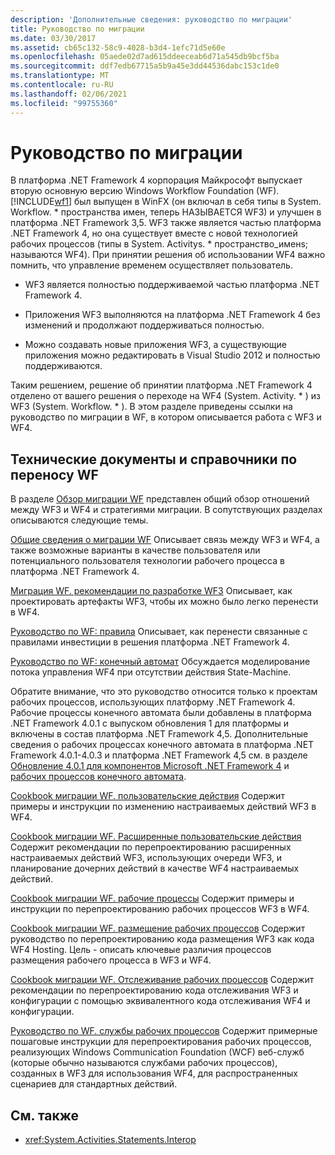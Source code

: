 ```yaml
---
description: 'Дополнительные сведения: руководство по миграции'
title: Руководство по миграции
ms.date: 03/30/2017
ms.assetid: cb65c132-58c9-4028-b3d4-1efc71d5e60e
ms.openlocfilehash: 05aede02d7ad615ddeeceab6d71a545db9bcf5ba
ms.sourcegitcommit: ddf7edb67715a5b9a45e3dd44536dabc153c1de0
ms.translationtype: MT
ms.contentlocale: ru-RU
ms.lasthandoff: 02/06/2021
ms.locfileid: "99755360"
---
```

# <a name="migration-guidance"></a>Руководство по миграции

В платформа .NET Framework 4 корпорация Майкрософт выпускает вторую основную версию Windows Workflow Foundation (WF). [!INCLUDE[wf1](../../../includes/wf1-md.md)] был выпущен в WinFX (он включал в себя типы в System. Workflow. \* пространства имен, теперь НАЗЫВАЕТСЯ WF3) и улучшен в платформа .NET Framework 3,5. WF3 также является частью платформа .NET Framework 4, но она существует вместе с новой технологией рабочих процессов (типы в System. Activitys. \* пространство_именs; называются WF4). При принятии решения об использовании WF4 важно помнить, что управление временем осуществляет пользователь.

- WF3 является полностью поддерживаемой частью платформа .NET Framework 4.

- Приложения WF3 выполняются на платформа .NET Framework 4 без изменений и продолжают поддерживаться полностью.

- Можно создавать новые приложения WF3, а существующие приложения можно редактировать в Visual Studio 2012 и полностью поддерживаются.

 Таким решением, решение об принятии платформа .NET Framework 4 отделено от вашего решения о переходе на WF4 (System. Activity. \* ) из WF3 (System. Workflow. \* ). В этом разделе приведены ссылки на руководство по миграции в WF, в котором описывается работа с WF3 и WF4.

## <a name="wf-migration-white-papers-and-cookbooks"></a>Технические документы и справочники по переносу WF

 В разделе [Обзор миграции WF](/previous-versions/appfabric/ff383417(v=azure.10)) представлен общий обзор отношений между WF3 и WF4 и стратегиями миграции. В сопутствующих разделах описываются следующие темы.

 [Общие сведения о миграции WF](/previous-versions/appfabric/ff383417(v=azure.10)) Описывает связь между WF3 и WF4, а также возможные варианты в качестве пользователя или потенциального пользователя технологии рабочего процесса в платформа .NET Framework 4.

 [Миграция WF. рекомендации по разработке WF3](/previous-versions/appfabric/ff383417(v=azure.10)) Описывает, как проектировать артефакты WF3, чтобы их можно было легко перенести в WF4.

 [Руководство по WF: правила](/previous-versions/appfabric/ff383417(v=azure.10)) Описывает, как перенести связанные с правилами инвестиции в решения платформа .NET Framework 4.

 [Руководство по WF: конечный автомат](/previous-versions/appfabric/ff383417(v=azure.10)) Обсуждается моделирование потока управления WF4 при отсутствии действия State-Machine.

 Обратите внимание, что это руководство относится только к проектам рабочих процессов, использующих платформу .NET Framework 4. Рабочие процессы конечного автомата были добавлены в платформа .NET Framework 4.0.1 с выпуском обновления 1 для платформы и включены в состав платформа .NET Framework 4,5. Дополнительные сведения о рабочих процессах конечного автомата в платформа .NET Framework 4.0.1-4.0.3 и платформа .NET Framework 4,5 см. в разделе [Обновление 4.0.1 для компонентов Microsoft .NET Framework 4](/previous-versions/dotnet/netframework-4.0/hh290669(v=vs.100)) и [рабочих процессов конечного автомата](state-machine-workflows.md).

 [Cookbook миграции WF. пользовательские действия](/previous-versions/appfabric/ff383417(v=azure.10)) Содержит примеры и инструкции по изменению настраиваемых действий WF3 в WF4.

 [Cookbook миграции WF. Расширенные пользовательские действия](/previous-versions/appfabric/ff383417(v=azure.10)) Содержит рекомендации по перепроектированию расширенных настраиваемых действий WF3, использующих очереди WF3, и планирование дочерних действий в качестве WF4 настраиваемых действий.

 [Cookbook миграции WF. рабочие процессы](/previous-versions/appfabric/ff383417(v=azure.10)) Содержит примеры и инструкции по перепроектированию рабочих процессов WF3 в WF4.

 [Cookbook миграции WF. размещение рабочих процессов](/previous-versions/appfabric/ff383417(v=azure.10)) Содержит руководство по перепроектированию кода размещения WF3 как кода WF4 Hosting. Цель - описать ключевые различия процессов размещения рабочего процесса в WF3 и WF4.

 [Cookbook миграции WF. Отслеживание рабочих процессов](/previous-versions/appfabric/ff383417(v=azure.10)) Содержит рекомендации по перепроектированию кода отслеживания WF3 и конфигурации с помощью эквивалентного кода отслеживания WF4 и конфигурации.

 [Руководство по WF. службы рабочих процессов](/previous-versions/appfabric/ff383417(v=azure.10)) Содержит примерные пошаговые инструкции для перепроектирования рабочих процессов, реализующих Windows Communication Foundation (WCF) веб-служб (которые обычно называются службами рабочих процессов), созданных в WF3 для использования WF4, для распространенных сценариев для стандартных действий.

## <a name="see-also"></a>См. также

- <xref:System.Activities.Statements.Interop>
